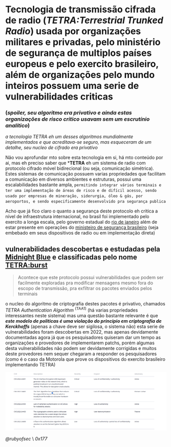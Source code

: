 # Tecnologia de transmissão cifrada de radio (*_TETRA:Terrestrial Trunked Radio_*) usada por organizações militares e privadas, pelo ministério de segurança de multiplos países europeus e pelo exercito brasileiro, além de organizações pelo mundo inteiros possuem uma serie de vulnerabilidades criticas 
### **(_spoiler, seu algoritmo era privativo e ainda estas organizações de risco critico usavam sem um escrutínio analítico_)**
_a tecnologia TETRA eh um desses algoritmos mundialmente implementados e que acreditava-se seguro, mas esqueceram de um detalhe, seu nucleo de cifrado era privativo_

Não vou aprofundar mto sobre esta tecnologia em si, há mto conteúdo por ai, mas eh preciso saber que ***TETRA** eh um sistema de radio com protocolo cifrado móvel bidirecional (ou seja, comunicação simétrica).
Estes sistemas de comunicação possuem varias propriedades que facilitam a comunicação em diversos ambientes e estruturas, possui uma escalabilidades bastante ampla, `permitindo integrar vários terminais e ter uma implementação de áreas de risco e de difícil acesso, sendo usado por empresas de mineração, siderurgia, óleo & gás, por aeroportos, e sendo especificamente desenvolvido pra segurança publica`

Acho que já fico claro o quanto a segurança deste protocolo eh critica a nível de infraestrutura internacional, no brasil foi implementado pelo exercito a longa escala, pelo governo estadual do [rio de janeiro](http://infraroi.com.br/2016/08/24/exercito-adota-tecnologia-de-ponta-de-comunicacao-para-atuar-rj/) além de estar presente em operações do [ministeiro de segurança brasileiro](http://www.sgex.eb.mil.br/sg8/005_normas/01_normas_diversas/08_departamento_de_ciencia_e_tecnologia/port_n_081_dct_06set2018.html) (seja embebado em seus dispositivos de radio ou em implementação direta)
## vulnerabilidades descobertas e estudadas pela [Midnight Blue](https://www.midnightblue.nl/) e classificadas pelo nome [TETRA:burst](https://tetraburst.com/)
> Acontece que este protocolo possui vulnerabilidades que podem ser facilmente exploradas pra modificar mensagens mesmo fora do escopo de transmissão, pra exfiltrar os pacotes enviados pelos terminais
>
o nucleo do algoritmo de criptografia destes pacotes é privativo, chamados _TETRA Authentication Algorithm_ <sup>(TAA1)</sup>  (há varias propriedades interessantes neste sistema) mas uma questão bastante relevante é que **_este modelo de politicas é uma violação do principio em criptografia de Kerckhoffs_** (apenas a chave deve ser sigilosa, o sistema não)
esta serie de vulnerabilidades foram descobertas em 2022, mas apenas devidamente documentadas agora já que os pesquisadores quiseram dar um tempo as organizações e provedores de implementarem patchs, porém algumas desta vulnerabilidades não podem ser devidamente corrigidas e muitos deste provedores nem sequer chegaram a responder os pesquisadores (como é o caso da Motorola que prove os dispositivos do exercito brasileiro implementando TETRA)

![TETRA details](https://github.com/exoForce01/grupo-de-noticias/blob/exoForce01-images/tetraburst-details.png?raw=true)



*@rubyofsec* \ *0x177*

